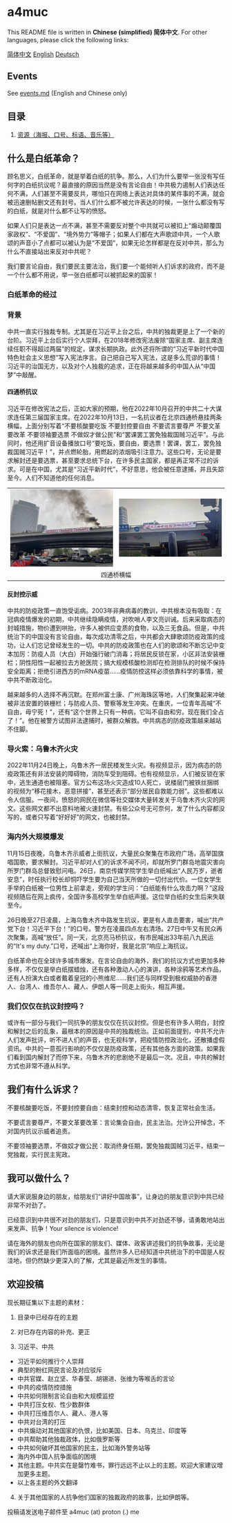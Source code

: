# a4muc

This README file is written in **Chinese (simplified) 简体中文**. For other languages, please click the following links:

<a href="README.md">简体中文</a>	<a href="README_OTHER_LANGUAGES/README_en_US.md">English</a>	<a href="README_OTHER_LANGUAGES/README_de_DE.md">Deutsch</a>

## Events

See <a href="events.md">events.md</a> (English and Chinese only)

## 目录

1. <a href="materials/materials.md">资源（海报、口号、标语、音乐等）</a>

## 什么是白纸革命？

顾名思义，白纸革命，就是举着白纸的抗争。那么，人们为什么要举一张没有写任何字的白纸抗议呢？最直接的原因当然是没有言论自由！中共极力遏制人们表达任何不满，人们甚至不需要反共，哪怕只在网络上表达对具体的某件事的不满，就会被迅速删帖删文还有封号。当人们什么都不被允许表达的时候，一张什么都没有写的白纸，就是对什么都不让写的愤怒。

如果人们只是表达一点不满，甚至不需要反对整个中共就可以被扣上“煽动颠覆国家政权”、“不爱国”、“境外势力”等帽子；如果人们都在大声歌颂中共，一个人歌颂的声音小了点都可以被认为是“不爱国”，如果无论怎样都是在反对中共，那么为什么不直接站出来反对中共呢？

我们要言论自由，我们要民主要法治，我们要一个能倾听人们诉求的政府，而不是一个什么都不用说，举一张白纸都可以被抓起来的国家！

### 白纸革命的经过

### 背景

中共一直实行独裁专制。尤其是在习近平上台之后，中共的独裁更是上了一个新的台阶。习近平上台后实行个人崇拜，在2018年修改宪法废除“国家主席、副主席连续任职不得超过两届”的规定，谋求长期执政。此外还将所谓的“习近平新时代中国特色社会主义思想”写入宪法序言。自己把自己写入宪法，这是多么荒谬的事情！习近平的治国无方，以及对个人独裁的追求，正在将越来越多的中国人从“中国梦”中敲醒。

#### 四通桥抗议

习近平在修改宪法之后，正如大家的预期，他在2022年10月召开的中共二十大谋求连任第三届国家主席。在2022年10月13日，一名抗议者在北京四通桥悬挂两条横幅，上面分别写着“不要核酸要吃饭 不要封控要自由 不要谎言要尊严 不要文革要改革 不要领袖要选票 不做奴才做公民”和“罢课罢工罢免独裁国贼习近平”。与此同时，他还用扩音设备播放口号“要吃饭，要自由，要选票！罢课，罢工，罢免独裁国贼习近平！”，并点燃轮胎，用燃起的浓烟吸引注意力。这些口号，无论是要求解封还是要选票，甚至要求总统下台，在许多民主国家，都是再正常不过的诉求。可是在中国，尤其是“习近平新时代”，不好意思，他会被任意逮捕，并且失踪至今。人们不知道他的任何消息。

<table>
  <tr>
    <td width="50%"><img src="README_OTHER_LANGUAGES/img/sitongqiao1.png"></img></td><td><img src="README_OTHER_LANGUAGES/img/sitongqiao2.jpg"></img></td>
  </tr>
	<tr>
    <td colspan="2" align="center">四通桥横幅</td>
	</tr>
</table>

#### 反封控示威

中共的防疫政策一直饱受诟病。2003年非典病毒的教训，中共根本没有吸取：在冠病疫情爆发的初期，中共继续隐瞒疫情，对吹哨人李文亮训诫。后来采取病态的封城措施，物价遭到哄抬，许多人被供应变质的食物，以及三无食品。但是，中共统治下的中国没有言论自由，每次成功清零之后，中共都会大肆歌颂防疫政策的成功，让人们忘记曾经发生的一切。中共的防疫政策也在人们的歌颂和不断忘记中变本加厉：防疫人员（大白）开始强行破门消毒；将居民反锁在家，小区非法安装栅栏；阴性阳性一起被拉去方舱医院；搞大规模核酸检测却在检测排队的时候不保持安全距离；拒绝引进西方的mRNA疫苗……疫情防控这样必须依靠科学的事情，被中共不断政治化。

越来越多的人选择不再沉默。在郑州富士康、广州海珠区等地，人们聚集起来冲破被非法安置的铁栅栏；与防疫人员、警察等发生冲突。在重庆，一位青年高喊“不自由，毋宁死！”，还有“这个世界上只有一种病，它叫不自由和穷。现在我们全占了！”。他在被警方试图非法逮捕时，被群众解救。中共病态的防疫政策越来越站不住脚。

### 导火索：乌鲁木齐火灾

2022年11月24日晚上，乌鲁木齐一居民楼发生火灾。有视频显示，因为病态的防疫政策还有非法安装的障碍物，消防车受到阻碍。也有视频显示，人们被反锁在家中，逃生通道也被阻塞。官方公布这场火灾造成10人死亡，说楼层门被铁丝捆绑的视频为“移花接木，恶意拼接”，甚至还表示“部分居民自救能力弱”。这些都难以令人信服。一夜间，愤怒的网民在微信等社交媒体大量转发关于乌鲁木齐火灾的网文。这些网文都不出意料地被火速封禁。有些公众号无可奈何，发了什么内容都没写的，或者只写着“好好好”的网文，也被封禁。

### 海内外大规模爆发

11月15日夜晚，乌鲁木齐示威者上街抗议，大量民众聚集在市政府广场，高举国旗唱国歌，要求解封。习近平却对人们的诉求不闻不问，却就所罗门群岛地震灾害向所罗门群岛总督致慰问电。26日，南京传媒学院学生举白纸喊出“人民万岁，逝者安息”，时任执行校长却恫吓学生要为自己当天所做的一切付出代价。一位女学生手举的白纸被一位男性上前拿走，旁观的学生问：“白纸能有什么攻击力啊？”这段视频随后在网上疯传，全国许多高校学生举白纸声援。这位举白纸的女生后来失联至今。

26日晚至27日凌晨，上海乌鲁木齐中路发生抗议，更是有人直击要害，喊出“共产党下台！习近平下台！”的口号。警方在凌晨四点左右清场。27日中午又有民众再次聚集，高喊“放任”。同一天，北京亮马桥抗议，有市民喊出33年前八九民运的“It's my duty.”口号，还喊出“上海你好，我是北京”响应上海抗议。

白纸革命也在全球许多城市爆发。在言论自由的海外，我们的抗议方式也更加多种多样，不仅仅是举白纸摆蜡烛，还有各种激动人心的演讲，各种涂鸦等艺术作品，还有人扮演大白或者戴着皇冠的小熊维尼……我们还与同样受到极权威胁的香港人、台湾人、维吾尔人、藏人、伊朗人等一同走上街头，相互声援。

### 我们仅仅在抗议封控吗？

或许有一部分与我们一同抗争的朋友仅仅在抗议封控。但是也有许多人明白，封控和解封之后的乱象，最根本的原因是中共的独裁统治。正如前面提到，中共不允许人们发声批评，听不进人们的声音，也无视科学，把疫情防控政治化，还散播虚假资讯。中共的一意孤行影响的不仅仅是防疫政策，还有其他各方面的政策。如果我们看到国内解封了而停下来，乌鲁木齐的悲剧绝不是最后一次。况且，中共的解封方式也非常不遵从科学。

## 我们有什么诉求？

不要核酸要吃饭，不要封控要自由：结束封控和动态清零，恢复正常社会生活。 

不要谎言要尊严，不要文革要改革：言论集会自由，民主法治。允许公开悼念，不对国内抗议示威者追责。

不要领袖要选票，不做奴才做公民：取消终身任期，罢免独裁国贼习近平，结束一党独裁，实行民主宪政。

## 我可以做什么？

请大家说服身边的朋友，给朋友们“讲好中国故事”，让身边的朋友意识到中共已经非常不对劲了。

已经意识到中共很不对劲的朋友们，只是意识到中共不对劲还不够，请勇敢地站出来发声、抗争！Your silence is violence!

请在海外的朋友也向所在国家的朋友们、媒体、政客讲述我们的抗争故事，无论是我们的诉求还是我们所面临的困境。虽然许多人已经知道中共统治下的中国是人权洼地，但仍然缺少更深入的了解，尤其是最近所发生的事情。

## 欢迎投稿

现长期征集以下主题的素材：

1. 目录中已经存在的主题
2. 对已存在内容的补充、更正

3. 习近平、中共

- 习近平如何推行个人崇拜
- 典型的粉红网民言论及对应驳斥
- 中共官媒、赵立坚、华春莹、胡锡进、张维为等喉舌的言论
- 中共的疫情防控措施
- 中共如何限制言论自由和大规模监控
- 中共打压女权、性少数群体
- 中共打压维吾尔人、藏人、港人等
- 中共对台湾的打压
- 中共煽动对其他国家的仇恨，比如美国、日本、乌克兰、印度等
- 中共帮助其他独裁政体，比如俄罗斯等
- 中共如何破坏其他国家的民主，比如海外警务站等
- 海内外中国人抗争面临的困境
- 其他主题。中共实在是罄竹难书，罪行远远不止以上的主题。欢迎大家建议增加更多主题。
- 以上各主题的外文翻译

4. 关于其他国家的人抗争他们国家的独裁政府的故事，比如伊朗等。

投稿请发送电子邮件至 a4muc (at) proton (.) me
